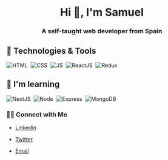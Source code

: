 <h1 align="center">Hi 👋, I'm Samuel</h1>
<h3 align="center">A self-taught web developer from Spain</h3>

## 🔧 Technologies & Tools
![HTML](https://img.shields.io/badge/HTML5-E34F26?style=for-the-badge&logo=html5&logoColor=white)
&nbsp;![CSS](https://img.shields.io/badge/CSS3-1572B6?style=for-the-badge&logo=css3&logoColor=white)
&nbsp;![JS](https://img.shields.io/badge/JavaScript-323330?style=for-the-badge&logo=javascript&logoColor=F7DF1E)
&nbsp;![ReactJS](https://img.shields.io/badge/-ReactJs-61DAFB?logo=react&logoColor=white&style=for-the-badge)
&nbsp;![Redux](https://img.shields.io/badge/Redux-7E57C2?style=for-the-badge&logo=redux&logoColor=white)

## 🌱 I'm learning
![NextJS](https://img.shields.io/badge/next-black?style=for-the-badge&logo=next.js&logoColor=white)
&nbsp;![Node](https://img.shields.io/badge/Node.js-339933?style=for-the-badge&logo=nodedotjs&logoColor=white)
&nbsp;![Express](https://img.shields.io/badge/express-000000?style=for-the-badge&logo=express&logoColor=white)
&nbsp;![MongoDB](https://img.shields.io/badge/MongoDB-499D4A?style=for-the-badge&logo=mongoDB&logoColor=white)

### 🙌🏻 Connect with Me
- <p><a href="https://www.linkedin.com/in/samuelsrodriguez/" target="_blank"</a>Linkedin</p>
- <p><a href="https://twitter.com/ssamusr" target="_blank"</a>Twitter</p>
- <p><a href="samusr@gmail.com" target="_blank"</a>Email</p>
